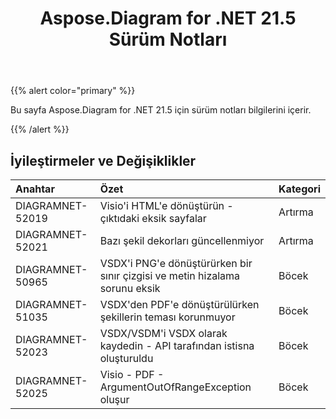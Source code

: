 ﻿---
title: Aspose.Diagram for .NET 21.5 Sürüm Notları
type: docs
weight: 8
url: /tr/net/aspose-diagram-for-net-21-5-release-notes/
---
{{% alert color="primary" %}} 

Bu sayfa Aspose.Diagram for .NET 21.5 için sürüm notları bilgilerini içerir.

{{% /alert %}} 
## **İyileştirmeler ve Değişiklikler**

|**Anahtar**|**Özet**|**Kategori**|
|:- |:- |:- |
|DIAGRAMNET-52019|Visio'i HTML'e dönüştürün - çıktıdaki eksik sayfalar|Artırma|
|DIAGRAMNET-52021|Bazı şekil dekorları güncellenmiyor|Artırma|
|DIAGRAMNET-50965|VSDX'i PNG'e dönüştürürken bir sınır çizgisi ve metin hizalama sorunu eksik|Böcek|
|DIAGRAMNET-51035|VSDX'den PDF'e dönüştürülürken şekillerin teması korunmuyor|Böcek|
|DIAGRAMNET-52023|VSDX/VSDM'i VSDX olarak kaydedin - API tarafından istisna oluşturuldu|Böcek|
|DIAGRAMNET-52025|Visio - PDF - ArgumentOutOfRangeException oluşur|Böcek|




